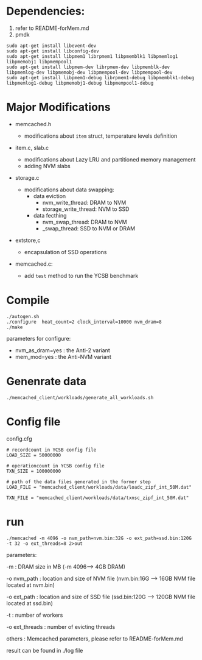 # Dependencies:
1. refer to README-forMem.md
2. pmdk


```console
sudo apt-get install libevent-dev
sudo apt-get install libconfig-dev
sudo apt-get install libpmem1 librpmem1 libpmemblk1 libpmemlog1 libpmemobj1 libpmempool1
sudo apt-get install libpmem-dev librpmem-dev libpmemblk-dev libpmemlog-dev libpmemobj-dev libpmempool-dev libpmempool-dev
sudo apt-get install libpmem1-debug librpmem1-debug libpmemblk1-debug libpmemlog1-debug libpmemobj1-debug libpmempool1-debug
```

# Major Modifications

- memcached.h
    - modifications about `item` struct, temperature levels definition
- item.c, slab.c
    - modifications about Lazy LRU and partitioned memory management
    - adding NVM slabs

- storage.c
    - modifications about data swapping: 
        - data eviction
            - nvm_write_thread: DRAM to NVM
            - storage_write_thread: NVM to SSD
        - data fecthing
            - nvm_swap_thread: DRAM to NVM
            - _swap_thread: SSD to NVM or DRAM

- extstore,c
    - encapsulation of SSD operations


- memcached.c:
    - add `test` method to run the YCSB benchmark

# Compile
```console
./autogen.sh
./configure  heat_count=2 clock_interval=10000 nvm_dram=8
./make
```
parameters for configure:

- nvm_as_dram=yes : the Anti-2 variant
- mem_mod=yes     : the Anti-NVM variant

# Genenrate data

```
./memcached_client/workloads/generate_all_workloads.sh 
```

# Config file
config.cfg
```
# recordcount in YCSB config file
LOAD_SIZE = 50000000

# operationcount in YCSB config file
TXN_SIZE = 100000000

# path of the data files generated in the former step
LOAD_FILE = "memcached_client/workloads/data/loadc_zipf_int_50M.dat" 

TXN_FILE = "memcached_client/workloads/data/txnsc_zipf_int_50M.dat"
```

# run

```console
./memcached -m 4096 -o nvm_path=nvm.bin:32G -o ext_path=ssd.bin:120G  -t 32 -o ext_threads=8 2>out
```
parameters:

-m                          : DRAM size in MB (-m 4096--> 4GB DRAM)

-o nvm_path                 : location and size of NVM file (nvm.bin:16G --> 16GB NVM file located at nvm.bin)

-o ext_path                 : location and size of SSD file (ssd.bin:120G --> 120GB NVM file located at ssd.bin)

-t                          : number of workers

-o ext_threads              : number of evicting threads

others                      : Memcached parameters, please refer to     README-forMem.md

result can be found in ./log file
